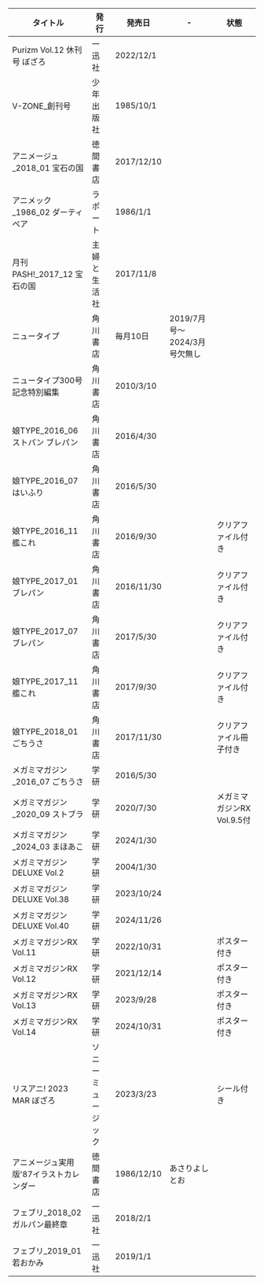 | タイトル | 発行 | 発売日 | - | 状態 |
| ---- | ---- | ---- | ---- | ---- |
| Purizm Vol.12 休刊号 ぼざろ | 一迅社 | 2022/12/1 |  |  |
| V-ZONE_創刊号 | 少年出版社 | 1985/10/1 |  |  |
| アニメージュ_2018_01 宝石の国 | 徳間書店 | 2017/12/10 |  |  |
| アニメック_1986_02 ダーティペア | ラポート | 1986/1/1 |  |  |
| 月刊PASH!_2017_12 宝石の国 | 主婦と生活社 | 2017/11/8 |  |  |
| ニュータイプ | 角川書店 | 毎月10日 | 2019/7月号～2024/3月号欠無し |  |
| ニュータイプ300号記念特別編集 | 角川書店 | 2010/3/10 |  |  |
| 娘TYPE_2016_06 ストパン ブレパン | 角川書店 | 2016/4/30 |  |  |
| 娘TYPE_2016_07 はいふり | 角川書店 | 2016/5/30 |  |  |
| 娘TYPE_2016_11 艦これ | 角川書店 | 2016/9/30 |  | クリアファイル付き |
| 娘TYPE_2017_01 ブレパン | 角川書店 | 2016/11/30 |  | クリアファイル付き |
| 娘TYPE_2017_07 ブレパン | 角川書店 | 2017/5/30 |  | クリアファイル付き |
| 娘TYPE_2017_11 艦これ | 角川書店 | 2017/9/30 |  | クリアファイル付き |
| 娘TYPE_2018_01 ごちうさ | 角川書店 | 2017/11/30 |  | クリアファイル冊子付き |
| メガミマガジン_2016_07 ごちうさ | 学研 | 2016/5/30 |  |  |
| メガミマガジン_2020_09 ストブラ | 学研 | 2020/7/30 |  | メガミマガジンRX Vol.9.5付 |
| メガミマガジン_2024_03 まほあこ | 学研 | 2024/1/30 |  |  |
| メガミマガジンDELUXE Vol.2 | 学研 | 2004/1/30 |  |  |
| メガミマガジンDELUXE Vol.38 | 学研 | 2023/10/24 |  |  |
| メガミマガジンDELUXE Vol.40 | 学研 | 2024/11/26 |  |  |
| メガミマガジンRX Vol.11 | 学研 | 2022/10/31 |  | ポスター付き |
| メガミマガジンRX Vol.12 | 学研 | 2021/12/14 |  | ポスター付き |
| メガミマガジンRX Vol.13 | 学研 | 2023/9/28 |  | ポスター付き |
| メガミマガジンRX Vol.14 | 学研 | 2024/10/31 |  | ポスター付き |
| リスアニ! 2023 MAR ぼざろ | ソニーミュージック | 2023/3/23 |  | シール付き |
| アニメージュ実用版'87イラストカレンダー | 徳間書店 | 1986/12/10 | あさりよしとお |  |
| フェブリ_2018_02 ガルパン最終章 | 一迅社 | 2018/2/1 |  |  |
| フェブリ_2019_01 若おかみ | 一迅社 | 2019/1/1 |  |  |
